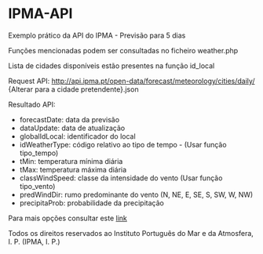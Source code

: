 # IPMA-API
Exemplo prático da API do IPMA - Previsão para 5 dias

Funções mencionadas podem ser consultadas no ficheiro weather.php

Lista de cidades disponíveis estão presentes na função id_local

Request API: 
http://api.ipma.pt/open-data/forecast/meteorology/cities/daily/ {Alterar para a cidade pretendente}.json

Resultado API:

 - forecastDate: data da previsão
 - dataUpdate: data de atualização
 - globalIdLocal: identificador do local
 - idWeatherType: código relativo ao tipo de tempo - (Usar função tipo_tempo)
 - tMin: temperatura mínima diária
 - tMax: temperatura máxima diária
 - classWindSpeed: classe da intensidade do vento (Usar função
   tipo_vento)
 - predWindDir: rumo predominante do vento (N, NE, E, SE, S, SW, W, NW)
 - precipitaProb: probabilidade da precipitação

Para mais opções consultar este [link](http://api.ipma.pt/#services)

Todos os direitos reservados ao Instituto Português do Mar e da Atmosfera, I. P. (IPMA, I. P.)
